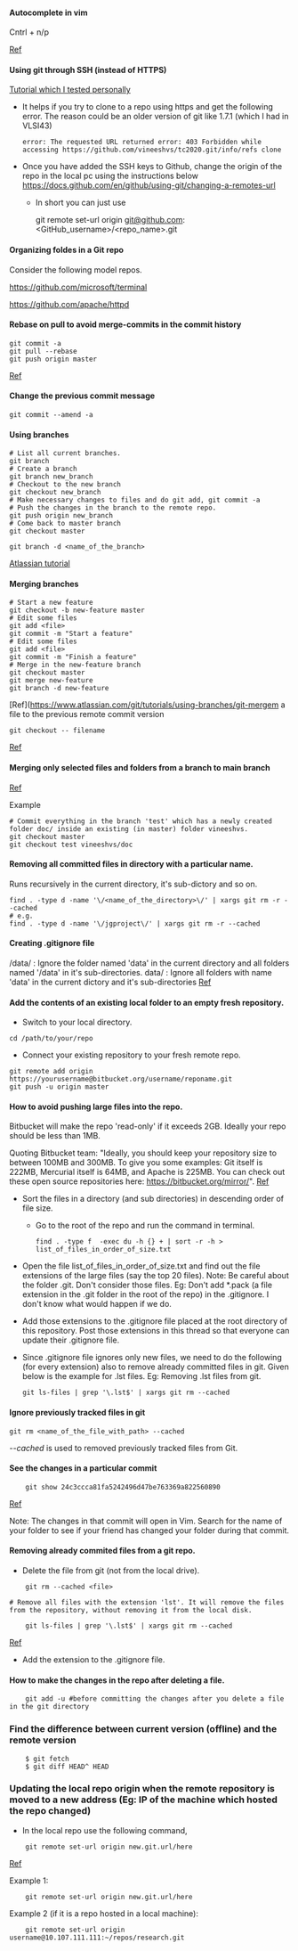 #### Autocomplete in vim

   Cntrl + n/p

   [Ref](https://stackoverflow.com/questions/5169638/autocompletion-in-vim)


#### Using git through SSH (instead of HTTPS)
[Tutorial which I tested personally](https://docs.github.com/en/github/authenticating-to-github/connecting-to-github-with-ssh)

* It helps if you try to clone to a repo using https and get the following error. The reason could be an older version of git like 1.7.1 (which I had in VLSI43)

      error: The requested URL returned error: 403 Forbidden while accessing https://github.com/vineeshvs/tc2020.git/info/refs clone

* Once you have added the SSH keys to Github, change the origin of the repo in the local pc using the instructions below
    https://docs.github.com/en/github/using-git/changing-a-remotes-url
    * In short you can just use

      git remote set-url origin git@github.com:<GitHub_username>/<repo_name>.git

#### Organizing foldes in a Git repo

Consider the following model repos.

https://github.com/microsoft/terminal

https://github.com/apache/httpd

#### Rebase on pull to avoid merge-commits in the commit history

```console
git commit -a
git pull --rebase
git push origin master
```

[Ref](https://randyfay.com/content/simpler-rebasing-avoiding-unintentional-merge-commits)

#### Change the previous commit message

    git commit --amend -a

#### Using branches

    # List all current branches.
    git branch
    # Create a branch 
    git branch new_branch
    # Checkout to the new branch
    git checkout new_branch
    # Make necessary changes to files and do git add, git commit -a
    # Push the changes in the branch to the remote repo.
    git push origin new_branch
    # Come back to master branch
    git checkout master

    git branch -d <name_of_the_branch>

[Atlassian tutorial](https://www.atlassian.com/git/tutorials/using-branches)

#### Merging branches

```console
# Start a new feature
git checkout -b new-feature master
# Edit some files
git add <file>
git commit -m "Start a feature"
# Edit some files
git add <file>
git commit -m "Finish a feature"
# Merge in the new-feature branch
git checkout master
git merge new-feature
git branch -d new-feature
```

[Ref](https://www.atlassian.com/git/tutorials/using-branches/git-mergem a file to the previous remote commit version

```console
git checkout -- filename
```

[Ref](https://stackoverflow.com/questions/1817766/how-to-revert-to-origins-master-branchs-version-of-file)

#### Merging only selected files and folders from a branch to main branch

[Ref](https://stackoverflow.com/questions/10784523/how-do-i-merge-changes-to-a-single-file-rather-than-merging-commits/11593308#11593308)

Example
```console
# Commit everything in the branch 'test' which has a newly created folder doc/ inside an existing (in master) folder vineeshvs.
git checkout master
git checkout test vineeshvs/doc
```

#### Removing all committed files in directory with a particular name. 
Runs recursively in the current directory, it's sub-dictory and so on.

```console
find . -type d -name '\/<name_of_the_directory>\/' | xargs git rm -r --cached
# e.g. 
find . -type d -name '\/jgproject\/' | xargs git rm -r --cached
```

#### Creating .gitignore file

/data/ : Ignore the folder named 'data' in the current directory and all folders named '/data' in it's sub-directories.
data/ : Ignore all folders with name 'data' in the current dictory and it's sub-directories
[Ref](https://stackoverflow.com/questions/29820791/git-ignore-node-modules-folder-everywhere)

#### Add the contents of an existing local folder to an empty fresh repository.

* Switch to your local directory.

```console
cd /path/to/your/repo
```

* Connect your existing repository to your fresh remote repo.

```
git remote add origin https://yourusername@bitbucket.org/username/reponame.git
git push -u origin master
```


#### How to avoid pushing large files into the repo.
Bitbucket will make the repo 'read-only' if it exceeds 2GB. Ideally your repo should be less than 1MB.

Quoting Bitbucket team: "Ideally, you should keep your repository size to between 100MB and 300MB. To give you some examples: Git itself is 222MB, Mercurial itself is 64MB, and Apache is 225MB. You can check out these open source repositories here: https://bitbucket.org/mirror/". [Ref](https://confluence.atlassian.com/bitbucket/reduce-repository-size-321848262.html#Reducerepositorysize-Bitbucketrepositorymaintenance)

* Sort the files in a directory (and sub directories) in descending order of file size.
  * Go to the root of the repo and run the command in terminal.
	```console 
	find . -type f  -exec du -h {} + | sort -r -h > list_of_files_in_order_of_size.txt
	```
      
* Open the file list_of_files_in_order_of_size.txt and find out the file extensions of the large files (say the top 20 files). 
  Note: Be careful about the folder .git. Don't consider those files. Eg: Don't add *.pack (a file extension in the .git folder in the root of the repo) in the .gitignore. I don't know what would happen if we do.
* Add those extensions to the .gitignore file placed at the root directory of this repository. Post those extensions in this thread so that everyone can update their .gitignore file.
* Since .gitignore file ignores only new files, we need to do the following (for every extension) also to remove already committed files in git. Given below is the example for .lst files.
  Eg: Removing .lst files from git.
  ```console 
  git ls-files | grep '\.lst$' | xargs git rm --cached
  ```

#### Ignore previously tracked files in git

```console
git rm <name_of_the_file_with_path> --cached
```

_--cached_ is used to removed previously tracked files from Git.

#### See the changes in a particular commit
	
```console
	git show 24c3ccca81fa5242496d47be763369a822560890
```
	
[Ref](https://stackoverflow.com/questions/17563726/how-to-see-the-changes-in-a-git-commit)

Note: The changes in that commit will open in Vim. Search for the name of your folder to see if your friend has changed your folder during that commit.

#### Removing already commited files from a git repo.

* Delete the file from git (not from the local drive).

```console
	git rm --cached <file>
```
	# Remove all files with the extension 'lst'. It will remove the files from the repository, without removing it from the local disk.
```console
	git ls-files | grep '\.lst$' | xargs git rm --cached
```

[Ref](https://stackoverflow.com/questions/7527982/applying-gitignore-to-committed-files)

* Add the extension to the .gitignore file.

#### How to make the changes in the repo after deleting a file.

```console
	git add -u #before committing the changes after you delete a file in the git directory
```

### Find the difference between current version (offline) and the remote version

```console
	$ git fetch
	$ git diff HEAD^ HEAD
```

### Updating the local repo origin when the remote repository is moved to a new address (Eg: IP of the machine which hosted the repo changed)

* In the local repo use the following command,

```console
	git remote set-url origin new.git.url/here
```

[Ref](https://stackoverflow.com/questions/2432764/how-to-change-the-uri-url-for-a-remote-git-repository)

Example 1:

```console
	git remote set-url origin new.git.url/here
```

Example 2 (if it is a repo hosted in a local machine):

```console
	git remote set-url origin username@10.107.111.111:~/repos/research.git
```
